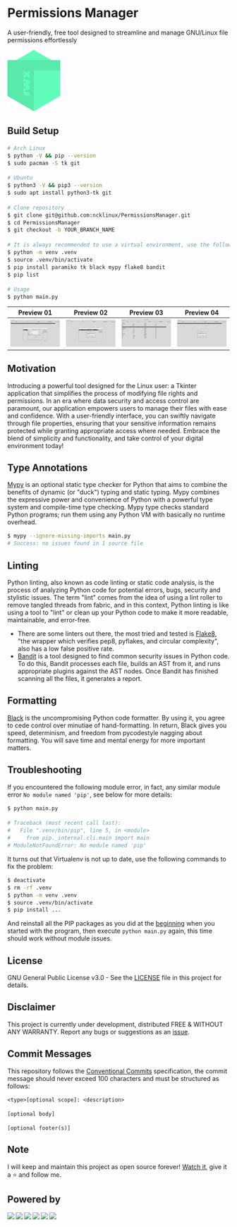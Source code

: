 # Permissions Manager

A user-friendly, free tool designed to streamline and manage GNU/Linux file permissions effortlessly

![Screenshot](./misc/logo/logo.png)

## Build Setup

```bash
# Arch Linux
$ python -V && pip --version
$ sudo pacman -S tk git

# Ubuntu
$ python3 -V && pip3 --version
$ sudo apt install python3-tk git

# Clone repository
$ git clone git@github.com:ncklinux/PermissionsManager.git
$ cd PermissionsManager
$ git checkout -b YOUR_BRANCH_NAME

# It is always recommended to use a virtual environment, use the following commands to manage libraries with pip
$ python -m venv .venv
$ source .venv/bin/activate
$ pip install paramiko tk black mypy flake8 bandit
$ pip list

# Usage
$ python main.py
```

| Preview 01                                          | Preview 02                                          | Preview 03                                          | Preview 04                                          |
| --------------------------------------------------- | --------------------------------------------------- | --------------------------------------------------- | --------------------------------------------------- |
| ![Screenshot](./misc/screenshots/screenshot_01.png) | ![Screenshot](./misc/screenshots/screenshot_02.png) | ![Screenshot](./misc/screenshots/screenshot_03.png) | ![Screenshot](./misc/screenshots/screenshot_04.png) |

## Motivation

Introducing a powerful tool designed for the Linux user: a Tkinter application that simplifies the process of modifying file rights and permissions. In an era where data security and access control are paramount, our application empowers users to manage their files with ease and confidence. With a user-friendly interface, you can swiftly navigate through file properties, ensuring that your sensitive information remains protected while granting appropriate access where needed. Embrace the blend of simplicity and functionality, and take control of your digital environment today!

## Type Annotations

[Mypy](https://mypy-lang.org) is an optional static type checker for Python that aims to combine the benefits of dynamic (or "duck") typing and static typing. Mypy combines the expressive power and convenience of Python with a powerful type system and compile-time type checking. Mypy type checks standard Python programs; run them using any Python VM with basically no runtime overhead.

```bash
$ mypy --ignore-missing-imports main.py
# Success: no issues found in 1 source file
```

## Linting

Python linting, also known as code linting or static code analysis, is the process of analyzing Python code for potential errors, bugs, security and stylistic issues. The term "lint" comes from the idea of using a lint roller to remove tangled threads from fabric, and in this context, Python linting is like using a tool to "lint" or clean up your Python code to make it more readable, maintainable, and error-free.

- There are some linters out there, the most tried and tested is [Flake8](https://flake8.pycqa.org), "the wrapper which verifies pep8, pyflakes, and circular complexity", also has a low false positive rate.
- [Bandit](https://bandit.readthedocs.io/en/latest/) is a tool designed to find common security issues in Python code. To do this, Bandit processes each file, builds an AST from it, and runs appropriate plugins against the AST nodes. Once Bandit has finished scanning all the files, it generates a report.

## Formatting

[Black](https://pypi.org/project/black/) is the uncompromising Python code formatter. By using it, you agree to cede control over minutiae of hand-formatting. In return, Black gives you speed, determinism, and freedom from pycodestyle nagging about formatting. You will save time and mental energy for more important matters.

## Troubleshooting

If you encountered the following module error, in fact, any similar module error `No module named 'pip'`, see below for more details:

```bash
$ python main.py

# Traceback (most recent call last):
#   File ".venv/bin/pip", line 5, in <module>
#     from pip._internal.cli.main import main
# ModuleNotFoundError: No module named 'pip'
```

It turns out that Virtualenv is not up to date, use the following commands to fix the problem:

```bash
$ deactivate
$ rm -rf .venv
$ python -m venv .venv
$ source .venv/bin/activate
$ pip install ...
```

And reinstall all the PIP packages as you did at the [beginning](https://github.com/ncklinux/PermissionsManager?tab=readme-ov-file#build-setup) when you started with the program, then execute `python main.py` again, this time should work without module issues.

## License

GNU General Public License v3.0 - See the [LICENSE](https://github.com/ncklinux/PermissionsManager/blob/main/LICENSE) file in this project for details.

## Disclaimer

This project is currently under development, distributed FREE & WITHOUT ANY WARRANTY. Report any bugs or suggestions as an [issue](https://github.com/ncklinux/PermissionsManager/issues/new).

## Commit Messages

This repository follows the [Conventional Commits](https://www.conventionalcommits.org) specification, the commit message should never exceed 100 characters and must be structured as follows:

```
<type>[optional scope]: <description>

[optional body]

[optional footer(s)]
```

## Note

I will keep and maintain this project as open source forever! [Watch it](https://github.com/ncklinux/PermissionsManager/subscription), give it a :star: and follow me.

## Powered by

<img height="33" style="margin-right: 3px;" src="https://cdn.jsdelivr.net/gh/devicons/devicon/icons/unix/unix-original.svg" /><img height="33" style="margin-right: 3px;" src="https://cdn.jsdelivr.net/gh/devicons/devicon/icons/linux/linux-original.svg" /><img height="33" style="margin-right: 3px;" src="https://cdn.jsdelivr.net/gh/devicons/devicon/icons/python/python-original-wordmark.svg" /><img height="33" style="margin-right: 3px;" src="https://cdn.jsdelivr.net/gh/devicons/devicon/icons/bash/bash-original.svg" /><img height="33" style="margin-right: 3px;" src="https://cdn.jsdelivr.net/gh/devicons/devicon/icons/ssh/ssh-original-wordmark.svg" /><img height="33" style="margin-right: 3px;" src="https://cdn.jsdelivr.net/gh/devicons/devicon/icons/git/git-original.svg" />
